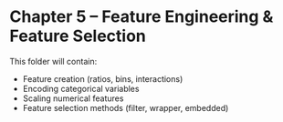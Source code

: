 # Chapter 5 – Feature Engineering & Feature Selection

This folder will contain:
- Feature creation (ratios, bins, interactions)
- Encoding categorical variables
- Scaling numerical features
- Feature selection methods (filter, wrapper, embedded)


